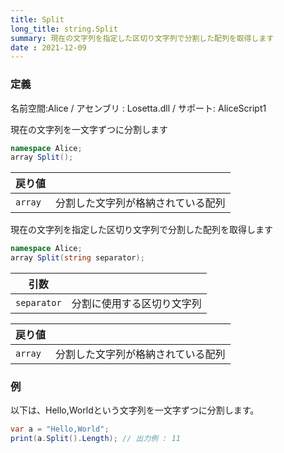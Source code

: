 ```yaml
---
title: Split
long_title: string.Split
summary: 現在の文字列を指定した区切り文字列で分割した配列を取得します
date : 2021-12-09
---
```

### 定義
名前空間:Alice / アセンブリ : Losetta.dll / サポート: AliceScript1

現在の文字列を一文字ずつに分割します

```cs title="AliceScript"
namespace Alice;
array Split();
```

|戻り値| |
|-|-|
|`array`|分割した文字列が格納されている配列|

現在の文字列を指定した区切り文字列で分割した配列を取得します

```cs title="AliceScript"
namespace Alice;
array Split(string separator);
```

|引数| |
|-|-|
|`separator`|分割に使用する区切り文字列|

|戻り値| |
|-|-|
|`array`|分割した文字列が格納されている配列|

### 例
以下は、Hello,Worldという文字列を一文字ずつに分割します。

```cs title="AliceScript"
var a = "Hello,World";
print(a.Split().Length); // 出力例 : 11
```
